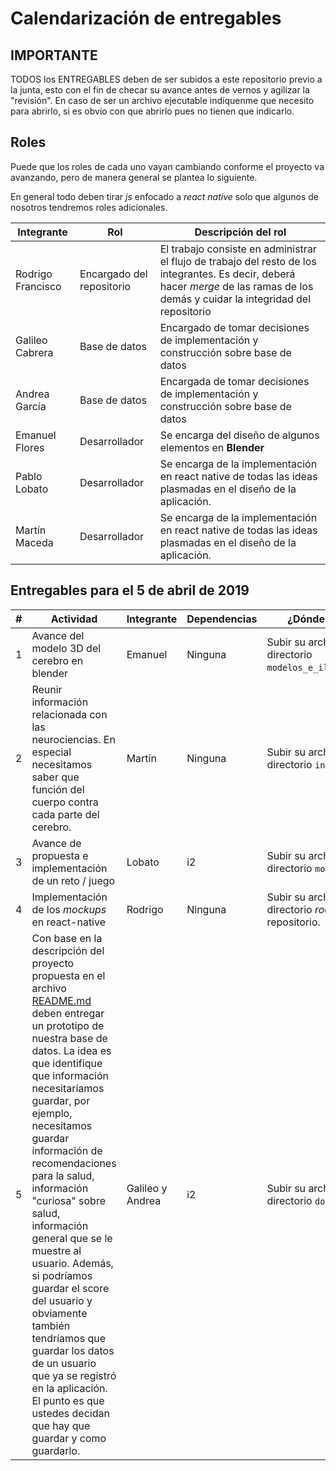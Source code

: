 # Calendarización de entregables 

## IMPORTANTE

TODOS los ENTREGABLES deben de ser subidos a este repositorio previo a la junta, esto con el fin de checar su avance antes de vernos y agilizar la "revisión". En caso de ser un archivo ejecutable indíquenme que necesito para abrirlo, si es obvio con que abrirlo pues no tienen que indicarlo.

## Roles

Puede que los roles de cada uno vayan cambiando conforme el proyecto va avanzando, pero de manera general se plantea lo siguiente.

En general todo deben tirar *js* enfocado a *react native* solo que algunos de nosotros tendremos roles adicionales.

| Integrante        | Rol                       | Descripción del rol                                          |
| ----------------- | ------------------------- | ------------------------------------------------------------ |
| Rodrigo Francisco | Encargado del repositorio | El trabajo consiste en administrar el flujo de trabajo del resto de los integrantes. Es decir, deberá hacer *merge* de las ramas de los demás y cuidar la integridad del repositorio |
| Galileo Cabrera   | Base de datos             | Encargado de tomar decisiones de implementación y construcción sobre base de datos |
| Andrea García     | Base de datos             | Encargada de tomar decisiones de implementación y construcción sobre base de datos |
| Emanuel Flores    | Desarrollador             | Se encarga del diseño de algunos elementos en **Blender**    |
| Pablo Lobato      | Desarrollador             | Se encarga de la implementación en react native de todas las ideas plasmadas en el diseño de la aplicación. |
| Martín Maceda     | Desarrollador             | Se encarga de la implementación en react native de todas las ideas plasmadas en el diseño de la aplicación. |

## Entregables para el 5 de abril de 2019

| #    | Actividad                                                    | Integrante       | Dependencias | ¿Dónde subirlo?                                            |
| ---- | ------------------------------------------------------------ | ---------------- | ------------ | ---------------------------------------------------------- |
| 1    | Avance del modelo 3D del cerebro en blender                  | Emanuel          | Ninguna      | Subir su archivo al directorio `modelos_e_ilustraciones`.  |
| 2    | Reunir información relacionada con las neurociencias. En especial necesitamos saber que función del cuerpo contra cada parte del cerebro. | Martín           | Ninguna      | Subir su archivo al directorio `investigacion`.            |
| 3    | Avance de propuesta e implementación de un reto / juego      | Lobato           | i2           | Subir su archivo al directorio `modulos`.                  |
| 4    | Implementación de los *mockups* en react-native              | Rodrigo          | Ninguna      | Subir su archivo al directorio *root* de este repositorio. |
| 5    | Con base en la descripción del proyecto propuesta en el archivo [README.md](../README.md) deben entregar un prototipo de nuestra base de datos. La idea es que identifique que información necesitaríamos guardar, por ejemplo, necesitamos guardar información de recomendaciones para la salud, información "curiosa" sobre salud, información general que se le muestre al usuario. Además, si podríamos guardar el score del usuario y obviamente también tendríamos que guardar los datos de un usuario que ya se registró en la aplicación. El punto es que ustedes decidan que hay que guardar y como guardarlo. | Galileo y Andrea | i2           | Subir su archivo al directorio `documentacion`.            |

